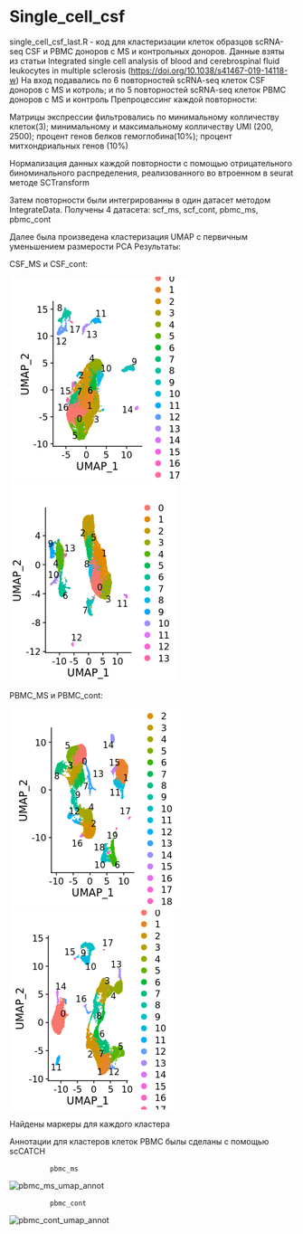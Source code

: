 # Single_cell_csf
single_cell_csf_last.R - код для кластеризации клеток образцов scRNA-seq CSF и PBMC доноров с MS и контрольных доноров.
Данные взяты из статьи Integrated single cell analysis of blood and cerebrospinal fluid leukocytes in multiple sclerosis (https://doi.org/10.1038/s41467-019-14118-w)
На вход подавались по 6 повторностей scRNA-seq клеток CSF доноров с MS и котроль; и по 5 повторностей scRNA-seq клеток PBMC доноров c MS и контроль
Препроцессинг каждой повторности:

Матрицы экспрессии фильтровались по минимальному колличеству клеток(3); минимальному и максимальному колличеству UMI (200, 2500); процент генов белков гемоглобина(10%); процент митхондриальных генов (10%)

Нормализация данных каждой повторности с помощью отрицательного биноминального распределения, реализованного во втроенном в seurat методе SCTransform

Затем повторности были интегрированны в один датасет методом IntegrateData. Получены 4 датасета: scf_ms, scf_cont, pbmc_ms, pbmc_cont




Далее была произведена кластеризация UMAP c первичным уменьшением размерости PCA
Результаты:

CSF_MS и CSF_cont:


![CSF_ms](https://github.com/Barabaika/Single_cell_csf/blob/main/csf_ms1.png)
![CSF_cont](https://github.com/Barabaika/Single_cell_csf/blob/main/csf_cont1.png)


PBMC_MS и PBMC_cont:


![PBMC_ms](https://github.com/Barabaika/Single_cell_csf/blob/main/pbmc_ms2.png)
![PBMC_cont](https://github.com/Barabaika/Single_cell_csf/blob/main/pbmc_cont3.png)

Найдены маркеры для каждого кластера 

Аннотации для кластеров клеток PBMC былы сделаны с помощью scCATCH

              pbmc_ms

![pbmc_ms_umap_annot](https://user-images.githubusercontent.com/73124756/110103830-7035e700-7db7-11eb-9200-c989b21bebc5.png)

              pbmc_cont

![pbmc_cont_umap_annot](https://user-images.githubusercontent.com/73124756/110103853-788e2200-7db7-11eb-9653-4aa2b7e1e383.png)


